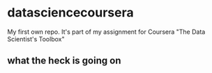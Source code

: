 # datasciencecoursera
My first own repo. It's part of my assignment for Coursera "The Data Scientist's Toolbox"
## what the heck is going on

